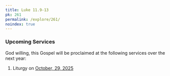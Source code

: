 ```yaml
---
title: Luke 11.9-13
pk: 261
permalink: /explore/261/
noindex: true
---
```


### Upcoming Services

God willing, this Gospel will be proclaimed at the following services over the next year:


1. Liturgy on [October, 29, 2025](https://orthocal.info/readings/gregorian/2025/10/29/)
